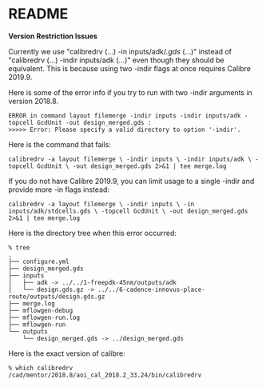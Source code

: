 README
==========================================================================

**Version Restriction Issues**

Currently we use "calibredrv (...) -in inputs/adk/*.gds* (...)"
instead of "calibredrv (...) -indir inputs/adk (...)" even though
they should be equivalent. This is because using two -indir flags at
once requires Calibre 2019.9.

Here is some of the error info if you try to run with two -indir
arguments in version 2018.8.

    ERROR in command layout filemerge -indir inputs -indir inputs/adk -topcell GcdUnit -out design_merged.gds :
    >>>>> Error: Please specify a valid directory to option '-indir'.

Here is the command that fails:

    calibredrv -a layout filemerge \ -indir inputs \ -indir inputs/adk \ -topcell GcdUnit \ -out design_merged.gds 2>&1 | tee merge.log

If you do not have Calibre 2019.9, you can limit usage to a single
-indir and provide more -in flags instead:

    calibredrv -a layout filemerge \ -indir inputs \ -in inputs/adk/stdcells.gds \ -topcell GcdUnit \ -out design_merged.gds 2>&1 | tee merge.log

Here is the directory tree when this error occurred:

    % tree
    .
    ├── configure.yml
    ├── design_merged.gds
    ├── inputs
    │   ├── adk -> ../../1-freepdk-45nm/outputs/adk
    │   └── design.gds.gz -> ../../6-cadence-innovus-place-route/outputs/design.gds.gz
    ├── merge.log
    ├── mflowgen-debug
    ├── mflowgen-run.log
    ├── mflowgen-run
    └── outputs
        └── design_merged.gds -> ../design_merged.gds

Here is the exact version of calibre:

    % which calibredrv
    /cad/mentor/2018.8/aoi_cal_2018.2_33.24/bin/calibredrv

